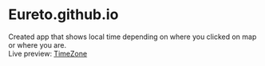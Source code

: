 # Eureto.github.io
Created app that shows local time depending on where you clicked on map or where you are.
<br>
Live preview: <a href="https://eureto.github.io/TimeZone/" target="_blank"> TimeZone </a>
